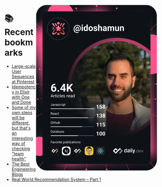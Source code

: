 <a href="https://app.daily.dev/idoshamun"><img src="https://raw.githubusercontent.com/idoshamun/idoshamun/devcard/devcard.svg" align='right' width="400" alt="Ido Shamun's Dev Card"/></a>

# 📚 Recent bookmarks
<!-- BOOKMARKS:START -->
- [Large-scale User Sequences at Pinterest](https://app.daily.dev/posts/UWc88BzJJ?utm_source=rss&utm_medium=bookmarks&utm_campaign=28849d86070e4c099c877ab6837c61f0)
- [Idempotency in Elixir with One and Done](https://app.daily.dev/posts/clD51TP5h?utm_source=rss&utm_medium=bookmarks&utm_campaign=28849d86070e4c099c877ab6837c61f0)
- [Some of my own steps will be different, but that&#39;s an interesting way of checking &quot;team health&quot;](https://app.daily.dev/posts/ZavqgDhZZ?utm_source=rss&utm_medium=bookmarks&utm_campaign=28849d86070e4c099c877ab6837c61f0)
- [The Best Engineering Blogs](https://app.daily.dev/posts/mvERSRL6d?utm_source=rss&utm_medium=bookmarks&utm_campaign=28849d86070e4c099c877ab6837c61f0)
- [Real World Recommendation System – Part 1](https://app.daily.dev/posts/N9Tn3WPeh?utm_source=rss&utm_medium=bookmarks&utm_campaign=28849d86070e4c099c877ab6837c61f0)
<!-- BOOKMARKS:END -->

